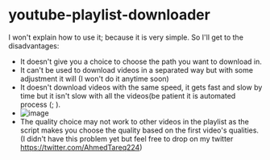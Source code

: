# youtube-playlist-downloader

I won't explain how to use it; because it is very simple.
So I'll get to the disadvantages:
- It doesn't give you a choice to choose the path you want to download in.
- It can't be used to download videos in a separated way but with some adjustment it will (I won't do it anytime soon)
- It doesn't download videos with the same speed, it gets fast and slow by time but it isn't slow with all the videos(be patient it is automated process (; ).
- ![image](https://user-images.githubusercontent.com/63518121/126988324-16f15285-cb2f-4872-85b3-42409228d87e.png)
- The quality choice may not work to other videos in the playlist as the script makes you choose the quality based on the first video's qualities.(I didn't have this problem yet but feel free to drop on my twitter https://twitter.com/AhmedTareq224)
